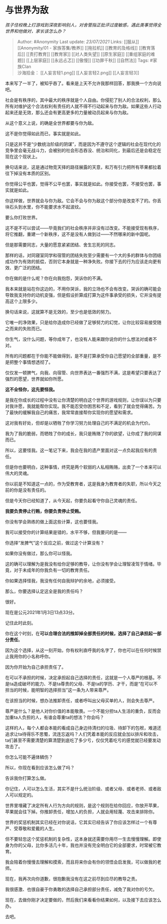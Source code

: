 # 与世界为敌
*孩子住校晚上打游戏到深夜影响别人，对舍管指正批评过度敏感，遇此类事觉得全世界和他做对，家长该怎么办？*

> Author: #Anonymity
Last update: *23/07/2021* 
Links: [[服从]] [[Anonymity/01 - 家族答集/教养]] [[拖拉机]] [[教育的及格线]] [[教育落后]] [[责打教育]] [[教育家]] [[对人类失望]] [[原生家庭]] [[重组家庭的难题]] [[上层家庭]] [[永远忐忑]] [[傲慢]] [[功罪千秋]] [[自然法]]
Tags:  #家族Clan  
沙海拾金： [[人妄言轻1.png]] [[人妄言轻2.png]] [[人妄言轻3]]



本来写了一半了，被知乎吞了。看来是上天不允许我那样回答，那我换一个方向说吧。

  


社会是有秩序的，其中最大的秩序就是个人自由。你侵犯了别人的合法权利，那么所有对维护这个合法权利有责任的人就不得不行动起来与你为敌。如果这些人行动起来还是无效，那么还会有更高更多的力量被动员起来与你为敌。

从这个意义上说，的确是全世界都要与你为敌。

这不是你觉得如此而已，事实就是如此。

只是这并不是“少数统治阶级的阴谋”，而是因为不遵守这个逻辑的社会在现代化的竞争里会毫无战斗力，会被别的社会形态吞没、统治和同化，到最后还是会稳定在现在这个现状上。

换句话来说，这是通过物竞天择的路径展露的天意，和万有引力把所有苹果都拉着往下掉没有本质的区别。

你觉得公平也罢，觉得不公平也罢，事实就是如此。你接受也罢，不接受也罢，事实就是如此。

你这样做，世界就会与你为敌。它会不会与你为敌这个部分你是改变不了的。你丢块石头到水里，你不能要求水不起波纹。

要么你打败世界。

这不是不可以尝试——毕竟我们的社会秩序并非没有过改变。不能接受现有秩序，将它推翻，重建一个新秩序，这不是没有人做到过——不然哪来的新中国呢。

但是那需要同志，大量的愿意紧紧团结、舍生忘死的同志。

那样的话，对同寝室同学和宿管的团结失败至少需要有一个大的多的群体与你团结成功作为有效的抵偿，否则它本身就是一种净失败。你接下去的行为应该走向更有效、更广泛的团结。

你在做的是什么呢？你在向我抱怨，哭诉你的不满。

我本来就是站在你这边的，不用你哭诉，我的立场也不会有改变。哭诉的确可能会导致我支持你的动机变强，但是假设折算成打算为这件事承受的损失，它并没有提高这个上限多少。

换句话来说，这就算不是无效的，至少也是低效的努力。

它唯一的净效果，只是给你造成你已经做了足够努力的幻觉，让你比较容易接受随之而来的失败而已。

你生气，没什么问题，等你成年了，也没有人能来跟你说你的什么想法对或者不对。

所有的问题都在于你能不能做得到，是不是打算承受你自己愿望的全部重量，是不是把整个事情想透彻了。

仅仅发一顿脾气，向我、向宿管、向世界表达一番强烈不满，这是希望只要表达了强烈的愿望，世界就如你所愿。

**这不全怪你，这先要怪我。**

是我在你成长的过程中没有让你清楚的明白这个世界的游戏规则，让你误以为只要对我许愿，我就能帮你实现。我不能忍受你困苦和不足，看到了就会觉得痛苦。为了最快的缓解我自己的痛苦，我常常直接帮你实现你的愿望和需求。

这对我有好处，但却是以牺牲了你学习努力处理自己的不满足的机会为代价。

我为了我的脆弱，而牺牲了你的成长，我只是贿赂了你的欲望，让你成了我的同谋而已。

所以，这要怪我。这一笔记下来，我会在我的遗产里面对这一点负起我应有的责任。

但是你也要明白，这种事情，终究是两个软弱的人私相贿赂，出卖了一个本来可以伟大的灵魂。

你以前是不知道这一点的，作为受教育者，这是我身为教育者的失职，所以今天之前的你是没有责任的。

但是今天你已经知道了，从今天起，你要负起看守你自己灵魂的责任。

**我要负责停止行贿，你要负责停止受贿。**

你没有学会熟练的做上面这些计算，这也要怪我。

我可以接受你的计算结果是错的，水平不够，但我要问的是——

你选择“发脾气”这个反应之前，做过这个计算没有？

如果你没有做过，那么你可以怪我。

这的确可以理解为是我没有给你足够的教导，让你没有学会让理智凌驾于情绪。毕竟，对于未成年的你我负有一切的教育责任。

你如果选择怪我，我没有任何自我辩护的余地，必须接受。

那么，你要选择认定这全是我的责任吗？

  


很好。

现在是公元2021年1月3日13点33分。

记住此时此刻。

你在这个时刻，在**可以合理合法的推卸掉全部责任的时候，选择了自己承担起一部分责任**。

因为这个选择，从这一刻开始，你有权利直呼我的名字了，你也可以在任何时候禁止我用你的小名称呼你。

因为你开始为自己承担责任了。

在可以不承担的时候，决定承担起自己选择的责任，这就是一个人尊严的根基。不是ta造成破坏的能力、不是ta尊贵的父母、不是ta的学历、才干，而是“在可以不担当的时候，能明智的选择担当”这一条为人带来尊严。

在该担当的时候，想办法推卸责任，或者呼叫出父母买单的人，则会失去尊严。

尊严是什么？是他人对你价值的本能敬畏。一个不能分担ta人生活的重负，反而会加重ta人负担的人，有谁会尊重ta的想法？你会吗？

这样的人，每个人都会本能的看成自己身边待清扫的垃圾、待卸下的包袱，难道还追求让ta待得乐不思蜀，流连忘返吗？人们凭着本能的反应就会加以排斥和攻击，ta们甚至不需要清楚的算清楚到底吃了多少亏，仅仅凭着吃亏的感觉就已经要发动攻击了。

你怎么可能不遍体鳞伤？

所以，你现在看到应该怎么做了吗？

告诉我你打算怎么做。

你记住，人可以怎么生活，其实不是什么统治阶级、或者父母、或者老师、或者敌人可以规定的。

世界里埋藏了决定所有人行为方向的规则，是这个规则在给你回应，你放开苹果，苹果就会往下掉。你推卸责任，增加人的负担，人就会用轻蔑、攻击来排除你。

世界的奖惩机制其实已经在对你说话，它其实已经告诉了你应该怎样过一个有尊严、受尊敬和爱戴的人生。

但不要轻忽这个奖惩机制的复杂性，这本身就还需要你用尽一生去慢慢理解。即使身为你的父母，比你多活几十年，我也并没有完全明白它的全部要求，时常被它教育。

我会陪着你慢慢去理解和摸索，而且将来你会有你的领悟会启发我，可以做我的老师。

现在，我再次向你道歉，很抱歉我没有在这之前尽到应尽的教导之责。

我很感激、也很自豪于你勇敢的选择自己承担部分责任，减免了我对你的亏欠。

现在，去做你刚才决定要做的，然后我们来看看你结果如何，以及接下去应该怎么办。

去吧。



